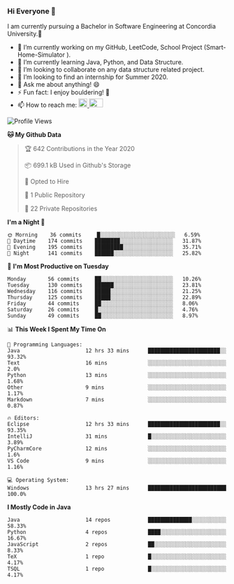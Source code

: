 ### Hi Everyone 👋
I am currently pursuing a Bachelor in Software Engineering at Concordia University.🏫

- 🔭 I’m currently working on my GitHub, LeetCode, School Project (Smart-Home-Simulator ).
- 🌱 I’m currently learning Java, Python, and Data Structure.
- 👯 I’m looking to collaborate on any data structure related project.
- 🤔 I’m looking to find an internship for Summer 2020.
- 💬 Ask me about anything! 😄
- ⚡ Fun fact: I enjoy bouldering! 🧗‍
- 📫 How to reach me: <a href="https://www.linkedin.com/in/siu-tong-ye/" target="_blank"> <img width="20px" width="32" src="https://cdn.jsdelivr.net/npm/simple-icons@v3/icons/linkedin.svg" /> </a> <a href="mailto:SiuTongYe@gmail.com" target="_blank"> <img height="20" width="32" src="https://cdn.jsdelivr.net/npm/simple-icons@v3/icons/gmail.svg" /> </a>

<!--START_SECTION:waka-->
![Profile Views](http://img.shields.io/badge/Profile%20Views-47-blue)

**🐱 My Github Data** 

> 🏆 642 Contributions in the Year 2020
 > 
> 📦 699.1 kB Used in Github's Storage 
 > 
> 💼 Opted to Hire
 > 
> 📜 1 Public Repository 
 > 
> 🔑 22 Private Repositories 

**I'm a Night 🦉** 

```text
🌞 Morning    36 commits     █░░░░░░░░░░░░░░░░░░░░░░░░   6.59% 
🌆 Daytime    174 commits    ████████░░░░░░░░░░░░░░░░░   31.87% 
🌃 Evening    195 commits    █████████░░░░░░░░░░░░░░░░   35.71% 
🌙 Night      141 commits    ██████░░░░░░░░░░░░░░░░░░░   25.82%

```
📅 **I'm Most Productive on Tuesday** 

```text
Monday       56 commits     ██░░░░░░░░░░░░░░░░░░░░░░░   10.26% 
Tuesday      130 commits    ██████░░░░░░░░░░░░░░░░░░░   23.81% 
Wednesday    116 commits    █████░░░░░░░░░░░░░░░░░░░░   21.25% 
Thursday     125 commits    █████░░░░░░░░░░░░░░░░░░░░   22.89% 
Friday       44 commits     ██░░░░░░░░░░░░░░░░░░░░░░░   8.06% 
Saturday     26 commits     █░░░░░░░░░░░░░░░░░░░░░░░░   4.76% 
Sunday       49 commits     ██░░░░░░░░░░░░░░░░░░░░░░░   8.97%

```


📊 **This Week I Spent My Time On** 

```text
💬 Programming Languages: 
Java                     12 hrs 33 mins      ███████████████████████░░   93.32% 
Text                     16 mins             ░░░░░░░░░░░░░░░░░░░░░░░░░   2.0% 
Python                   13 mins             ░░░░░░░░░░░░░░░░░░░░░░░░░   1.68% 
Other                    9 mins              ░░░░░░░░░░░░░░░░░░░░░░░░░   1.17% 
Markdown                 7 mins              ░░░░░░░░░░░░░░░░░░░░░░░░░   0.87%

🔥 Editors: 
Eclipse                  12 hrs 33 mins      ███████████████████████░░   93.35% 
IntelliJ                 31 mins             █░░░░░░░░░░░░░░░░░░░░░░░░   3.89% 
PyCharmCore              12 mins             ░░░░░░░░░░░░░░░░░░░░░░░░░   1.6% 
VS Code                  9 mins              ░░░░░░░░░░░░░░░░░░░░░░░░░   1.16%

💻 Operating System: 
Windows                  13 hrs 27 mins      █████████████████████████   100.0%

```

**I Mostly Code in Java** 

```text
Java                     14 repos            ██████████████░░░░░░░░░░░   58.33% 
Python                   4 repos             ████░░░░░░░░░░░░░░░░░░░░░   16.67% 
JavaScript               2 repos             ██░░░░░░░░░░░░░░░░░░░░░░░   8.33% 
TeX                      1 repo              █░░░░░░░░░░░░░░░░░░░░░░░░   4.17% 
TSQL                     1 repo              █░░░░░░░░░░░░░░░░░░░░░░░░   4.17%

```



<!--END_SECTION:waka-->
